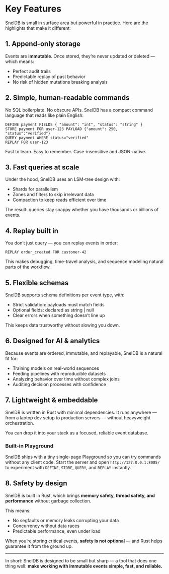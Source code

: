 # Key Features

SnelDB is small in surface area but powerful in practice.
Here are the highlights that make it different:

## 1. Append-only storage

Events are **immutable**.
Once stored, they’re never updated or deleted — which means:

- Perfect audit trails
- Predictable replay of past behavior
- No risk of hidden mutations breaking analysis

## 2. Simple, human-readable commands

No SQL boilerplate. No obscure APIs.
SnelDB has a compact command language that reads like plain English:

```sneldb
DEFINE payment FIELDS { "amount": "int", "status": "string" }
STORE payment FOR user-123 PAYLOAD {"amount": 250, "status":"verified"}
QUERY payment WHERE status="verified"
REPLAY FOR user-123
```

Fast to learn. Easy to remember.
Case-insensitive and JSON-native.

## 3. Fast queries at scale

Under the hood, SnelDB uses an LSM-tree design with:

- Shards for parallelism
- Zones and filters to skip irrelevant data
- Compaction to keep reads efficient over time

The result: queries stay snappy whether you have thousands or billions of events.

## 4. Replay built in

You don’t just query — you can replay events in order:

```sneldb
REPLAY order_created FOR customer-42
```

This makes debugging, time-travel analysis, and sequence modeling natural parts of the workflow.

## 5. Flexible schemas

SnelDB supports schema definitions per event type, with:

- Strict validation: payloads must match fields
- Optional fields: declared as string | null
- Clear errors when something doesn’t line up

This keeps data trustworthy without slowing you down.

## 6. Designed for AI & analytics

Because events are ordered, immutable, and replayable, SnelDB is a natural fit for:

- Training models on real-world sequences
- Feeding pipelines with reproducible datasets
- Analyzing behavior over time without complex joins
- Auditing decision processes with confidence

## 7. Lightweight & embeddable

SnelDB is written in Rust with minimal dependencies.
It runs anywhere — from a laptop dev setup to production servers — without heavyweight orchestration.

You can drop it into your stack as a focused, reliable event database.

### Built-in Playground

SnelDB ships with a tiny single-page Playground so you can try commands without any client code.
Start the server and open `http://127.0.0.1:8085/` to experiment with `DEFINE`, `STORE`, `QUERY`, and `REPLAY` instantly.

## 8. Safety by design

SnelDB is built in Rust, which brings **memory safety, thread safety, and performance** without garbage collection.

This means:

- No segfaults or memory leaks corrupting your data
- Concurrency without data races
- Predictable performance, even under load

When you’re storing critical events, **safety is not optional** — and Rust helps guarantee it from the ground up.

---

In short:
SnelDB is designed to be small but sharp — a tool that does one thing well:
**make working with immutable events simple, fast, and reliable.**
